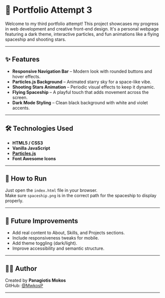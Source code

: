 # 🌌 Portfolio Attempt 3

Welcome to my third portfolio attempt! This project showcases my progress in web development and creative front-end design. It's a personal webpage featuring a dark theme, interactive particles, and fun animations like a flying spaceship and shooting stars.

---

## ✨ Features

- **Responsive Navigation Bar** – Modern look with rounded buttons and hover effects.  
- **Particles.js Background** – Animated starry sky for a space-like vibe.  
- **Shooting Stars Animation** – Periodic visual effects to keep it dynamic.  
- **Flying Spaceship** – A playful touch that adds movement across the screen.  
- **Dark Mode Styling** – Clean black background with white and violet accents.  

---

## 🛠️ Technologies Used

- **HTML5 / CSS3**
- **Vanilla JavaScript**
- **[Particles.js](https://vincentgarreau.com/particles.js/)**
- **Font Awesome Icons**

---

## 🧪 How to Run

Just open the `index.html` file in your browser.  
Make sure `spaceship.png` is in the correct path for the spaceship to display properly.

---

## 🎯 Future Improvements

- Add real content to About, Skills, and Projects sections.  
- Include responsiveness tweaks for mobile.  
- Add theme toggling (dark/light).  
- Improve accessibility and semantic structure.

---

## 🧑‍💻 Author

Created by **Panagiotis Mokos**  
GitHub: [@MwkosP](https://github.com/MwkosP)

---
